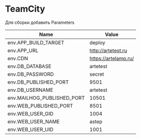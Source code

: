 # TeamCity

Для сборки добавить Parameters

|  Name | Value |
|---|---|
| env.APP_BUILD_TARGET	        | deploy |
| env.APP_URL	                | http://artetest.ru |
| env.CDN	                    | https://artelamp.ru/ |
| env.DB_DATABASE	            | artetest |
| env.DB_PASSWORD	            | secret |
| env.DB_PUBLISHED_PORT	        | 9501 |
| env.DB_USERNAME	            | artetest |
| env.MAILHOG_PUBLISHED_PORT	| 10501 |
| env.WEB_PUBLISHED_PORT	    | 8501 |
| env.WEB_USER_GID	            | 1004 |
| env.WEB_USER_NAME	            | astep |
| env.WEB_USER_UID	            | 1001
